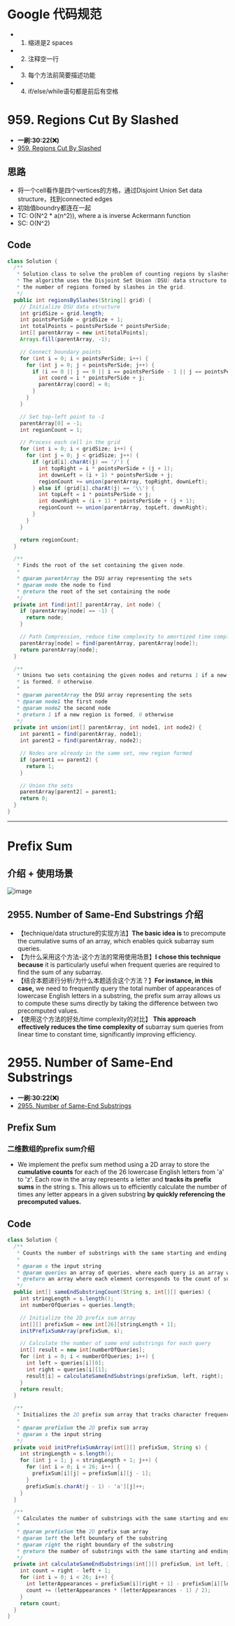 # Google 代码规范
* 1. 缩进是2 spaces
* 2. 注释空一行
* 3. 每个方法前简要描述功能
* 4. if/else/while语句都是前后有空格

# 959. Regions Cut By Slashed
* **一刷:30:22(❌)**
* [959. Regions Cut By Slashed](https://leetcode.com/problems/regions-cut-by-slashes/?envType=company&envId=google&favoriteSlug=google-thirty-days&difficulty=MEDIUM)

## 思路
* 将一个cell看作是四个vertices的方格，通过Disjoint Union Set data structure，找到connected edges
* 初始值boundry都连在一起
* TC: O(N^2 * a(n^2)), where a is inverse Ackermann function
* SC: O(N^2)
## Code
```java
class Solution {
  /**
   * Solution class to solve the problem of counting regions by slashes.
   * The algorithm uses the Disjoint Set Union (DSU) data structure to count
   * the number of regions formed by slashes in the grid.
   */
  public int regionsBySlashes(String[] grid) {
    // Initialize DSU data structure
    int gridSize = grid.length;
    int pointsPerSide = gridSize + 1;
    int totalPoints = pointsPerSide * pointsPerSide;
    int[] parentArray = new int[totalPoints];
    Arrays.fill(parentArray, -1);

    // Connect boundary points
    for (int i = 0; i < pointsPerSide; i++) {
      for (int j = 0; j < pointsPerSide; j++) {
        if (i == 0 || j == 0 || i == pointsPerSide - 1 || j == pointsPerSide - 1) {
          int coord = i * pointsPerSide + j;
          parentArray[coord] = 0;
        }
      }
    }

    // Set top-left point to -1
    parentArray[0] = -1;
    int regionCount = 1;

    // Process each cell in the grid
    for (int i = 0; i < gridSize; i++) {
      for (int j = 0; j < gridSize; j++) {
        if (grid[i].charAt(j) == '/') {
          int topRight = i * pointsPerSide + (j + 1);
          int downLeft = (i + 1) * pointsPerSide + j;
          regionCount += union(parentArray, topRight, downLeft);
        } else if (grid[i].charAt(j) == '\\') {
          int topLeft = i * pointsPerSide + j;
          int downRight = (i + 1) * pointsPerSide + (j + 1);
          regionCount += union(parentArray, topLeft, downRight);
        }
      }
    }

    return regionCount;
  }

  /**
   * Finds the root of the set containing the given node.
   *
   * @param parentArray the DSU array representing the sets
   * @param node the node to find
   * @return the root of the set containing the node
   */
  private int find(int[] parentArray, int node) {
    if (parentArray[node] == -1) {
      return node;
    }

    // Path Compression, reduce time complexity to amortized time complexity O(a(n))
    parentArray[node] = find(parentArray, parentArray[node]);
    return parentArray[node];
  }

  /**
   * Unions two sets containing the given nodes and returns 1 if a new region
   * is formed, 0 otherwise.
   *
   * @param parentArray the DSU array representing the sets
   * @param node1 the first node
   * @param node2 the second node
   * @return 1 if a new region is formed, 0 otherwise
   */
  private int union(int[] parentArray, int node1, int node2) {
    int parent1 = find(parentArray, node1);
    int parent2 = find(parentArray, node2);

    // Nodes are already in the same set, new region formed
    if (parent1 == parent2) {
      return 1;
    }

    // Union the sets
    parentArray[parent2] = parent1;
    return 0;
  }
}
```
***

# Prefix Sum
## 介绍 + 使用场景
![image](./img/prefix.png)

## 2955. Number of Same-End Substrings 介绍
* 【technique/data structure的实现方法】**The basic idea is** to precompute the cumulative sums of an array, which enables quick subarray sum queries. 
* 【为什么采用这个方法-这个方法的常用使用场景】**I chose this technique because** it is particularly useful when frequent queries are required to find the sum of any subarray. 
* 【结合本题进行分析/为什么本题适合这个方法？】**For instance, in this case,** we need to frequently query the total number of appearances of lowercase English letters in a substring, the prefix sum array allows us to compute these sums directly by taking the difference between two precomputed values. 
* 【使用这个方法的好处/time complexity的对比】 **This approach effectively reduces the time complexity of** subarray sum queries from linear time to constant time, significantly improving efficiency.

# 2955. Number of Same-End Substrings 
* **一刷:30:22(❌)**
* [2955. Number of Same-End Substrings ](https://leetcode.com/problems/number-of-same-end-substrings/?envType=company&envId=google&favoriteSlug=google-thirty-days&difficulty=MEDIUM)

## Prefix Sum
### 二维数组的prefix sum介绍
* We implement the prefix sum method using a 2D array to store the **cumulative counts** for each of the 26 lowercase English letters from 'a' to 'z'. Each row in the array represents a letter and **tracks its prefix sums** in the string s. This allows us to efficiently calculate the number of times any letter appears in a given substring **by quickly referencing the precomputed values.**

## Code
```java
class Solution {
  /**
   * Counts the number of substrings with the same starting and ending character within given queries.
   *
   * @param s the input string
   * @param queries an array of queries, where each query is an array with two integers [left, right]
   * @return an array where each element corresponds to the count of substrings for each query
   */
  public int[] sameEndSubstringCount(String s, int[][] queries) {
    int stringLength = s.length();
    int numberOfQueries = queries.length;

    // Initialize the 2D prefix sum array
    int[][] prefixSum = new int[26][stringLength + 1];
    initPrefixSumArray(prefixSum, s);

    // Calculate the number of same end substrings for each query
    int[] result = new int[numberOfQueries];
    for (int i = 0; i < numberOfQueries; i++) {
      int left = queries[i][0];
      int right = queries[i][1];
      result[i] = calculateSameEndSubstrings(prefixSum, left, right);
    }
    return result;
  }

  /**
   * Initializes the 2D prefix sum array that tracks character frequencies.
   *
   * @param prefixSum the 2D prefix sum array
   * @param s the input string
   */
  private void initPrefixSumArray(int[][] prefixSum, String s) {
    int stringLength = s.length();
    for (int j = 1; j < stringLength + 1; j++) {
      for (int i = 0; i < 26; i++) {
        prefixSum[i][j] = prefixSum[i][j - 1];
      }
      prefixSum[s.charAt(j - 1) - 'a'][j]++;
    }
  }

  /**
   * Calculates the number of substrings with the same starting and ending character within a given range.
   *
   * @param prefixSum the 2D prefix sum array
   * @param left the left boundary of the substring
   * @param right the right boundary of the substring
   * @return the number of substrings with the same starting and ending character
   */
  private int calculateSameEndSubstrings(int[][] prefixSum, int left, int right) {
    int count = right - left + 1;
    for (int i = 0; i < 26; i++) {
      int letterAppearances = prefixSum[i][right + 1] - prefixSum[i][left];
      count += (letterAppearances * (letterAppearances - 1) / 2);
    }
    return count;
  }
}
```